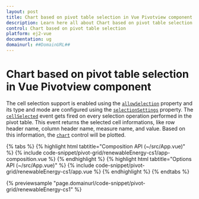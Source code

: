 ```yaml
---
layout: post
title: Chart based on pivot table selection in Vue Pivotview component | Syncfusion
description: Learn here all about Chart based on pivot table selection in Syncfusion Vue Pivotview component of Syncfusion Essential JS 2 and more.
control: Chart based on pivot table selection 
platform: ej2-vue
documentation: ug
domainurl: ##DomainURL##
---
```


# Chart based on pivot table selection in Vue Pivotview component

The cell selection support is enabled using the [`allowSelection`](https://ej2.syncfusion.com/vue/documentation/api/pivotview/gridSettings/#allowselection) property and its type and mode are configured using the [`selectionSettings`](https://ej2.syncfusion.com/vue/documentation/api/pivotview/#gridsettings) property. The [`cellSelected`](https://ej2.syncfusion.com/vue/documentation/api/pivotview/#cellselected) event gets fired on every selection operation performed in the pivot table. This event returns the selected cell informations, like row header name, column header name, measure name, and value. Based on this information, the [`chart`](https://ej2.syncfusion.com/vue/documentation/chart/getting-started/) control will be plotted.

{% tabs %}
{% highlight html tabtitle="Composition API (~/src/App.vue)" %}
{% include code-snippet/pivot-grid/renewableEnergy-cs1/app-composition.vue %}
{% endhighlight %}
{% highlight html tabtitle="Options API (~/src/App.vue)" %}
{% include code-snippet/pivot-grid/renewableEnergy-cs1/app.vue %}
{% endhighlight %}
{% endtabs %}
        
{% previewsample "page.domainurl/code-snippet/pivot-grid/renewableEnergy-cs1" %}